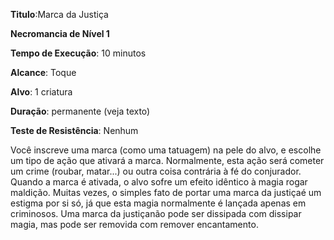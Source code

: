 **Titulo**:Marca da Justiça

**Necromancia de Nível 1**

**Tempo de Execução**: 10 minutos

**Alcance**: Toque

**Alvo**: 1 criatura

**Duração**: permanente (veja texto)

**Teste de Resistência**: Nenhum

Você inscreve uma marca (como uma tatuagem) na pele do alvo, e escolhe um tipo de ação que ativará a marca. 
Normalmente, esta ação será cometer um crime (roubar, matar...) ou outra coisa contrária à fé do conjurador. Quando a marca é ativada, o alvo sofre um efeito idêntico à magia rogar maldição.
Muitas vezes, o simples fato de portar uma marca da justiçaé um estigma por si só, já que esta magia normalmente é lançada apenas em criminosos.
Uma marca da justiçanão pode ser dissipada com dissipar magia, mas pode ser removida com remover encantamento.
